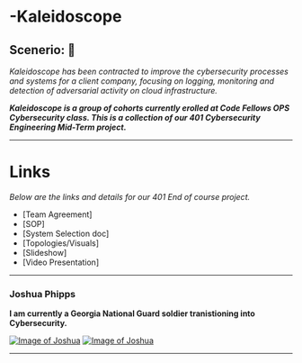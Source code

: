 # -Kaleidoscope

##  **Scenerio:** 📜
*Kaleidoscope has been contracted to improve the cybersecurity processes and systems for a client company, focusing on logging, monitoring and detection of adversarial activity on cloud infrastructure.*

***Kaleidoscope is a group of cohorts currently erolled at Code Fellows OPS Cybersecurity class. This is a collection of our 401 Cybersecurity Engineering Mid-Term project.***
___

# Links

*Below are the links and details for our 401 End of course project.*
- [Team Agreement]
- [SOP]
- [System Selection doc]
- [Topologies/Visuals]
- [Slideshow]
- [Video Presentation]
___
### Joshua Phipps

**I am currently a Georgia National Guard soldier tranistioning into Cybersecurity.** 

[![Image of Joshua](https://github.com/Kaleidoscope-s/-Kaleidoscope/blob/main/gitK.png)](https://github.com/joshp27?tab=repositories) [![Image of Joshua](https://github.com/Kaleidoscope-s/-Kaleidoscope/blob/main/INK.png)](https://www.linkedin.com/in/joshua-phipps-755a20264/) 
___
